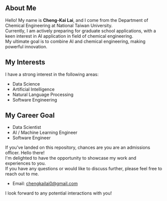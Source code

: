 ## About Me

Hello! My name is **Cheng-Kai Lai**, and I come from the Department of 
Chemical Engineering at National Taiwan University.   
Currently, I am actively preparing for graduate school applications,
with a keen interest in AI application in field of chemical engineering.   
My ultimate goal is to combine AI and chemical engineering, making powerful innovation.

## My Interests

I have a strong interest in the following areas:

- Data Science
- Artificial Intelligence
- Natural Language Processing
- Software Engineering

## My Career Goal 
- Data Scientist
- AI / Machine Learning Engineer
- Software Engineer

If you've landed on this repository, chances are you are an admissions officer. Hello there!   
I'm delighted to have the opportunity to showcase my work and experiences to you.  
If you have any questions or would like to discuss further, please feel free to reach out to me.

- Email: chengkailai0@gmail.com

I look forward to any potential interactions with you!
